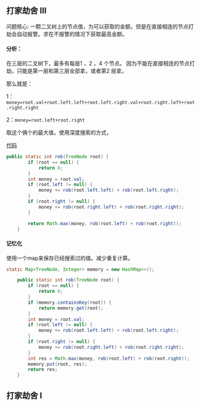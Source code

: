 ## 打家劫舍 Ⅲ

问题核心: 一颗二叉树上的节点值，为可以获取的金额。但是在直接相连的节点打劫会自动报警。求在不报警的情况下获取最高金额。

#### 分析：

在三层的二叉树下，最多有每层1 ，2 ，4 个节点。 因为不能在直接相连的节点打劫，只能是第一层和第三层全部拿，或者第2 层拿。

那么就是：

1：`money=root.val+root.left.left+root.left.right.val+root.right.left+root.right.right` 

2：`money=root.left+root.right`

 取这个俩个的最大值。使用深度搜索的方式，

[代码](Rob.java)

```java
public static int rob(TreeNode root) {
        if (root == null) {
            return 0;
        }
        int money = root.val;
        if (root.left != null) {
            money += rob(root.left.left) + rob(root.left.right);
        }
        if (root.right != null) {
            money += rob(root.right.left) + rob(root.right.right);
        }

        return Math.max(money, rob(root.left) + rob(root.right));
    }
```



#### 记忆化

使用一个map来保存已经搜索过的值。减少重复计算。

```java
static Map<TreeNode, Integer> memory = new HashMap<>();

    public static int rob(TreeNode root) {
        if (root == null) {
            return 0;
        }
        if (memory.containsKey(root)) {
            return memory.get(root);
        }
        int money = root.val;
        if (root.left != null) {
            money += rob(root.left.left) + rob(root.left.right);
        }
        if (root.right != null) {
            money += rob(root.right.left) + rob(root.right.right);
        }
        int res = Math.max(money, rob(root.left) + rob(root.right));
        memory.put(root, res);
        return res;
    }
```

## 打家劫舍 Ⅰ


